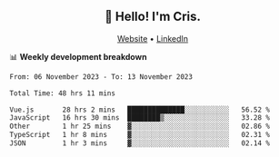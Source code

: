 
<h2 align="center">👋 Hello! I'm Cris.</h2>
<p align="center">
  <a href="https://www.criscunas.dev">Website</a> •
  <a href="https://www.linkedin.com/in/cristophercunas/">LinkedIn</a> 
</p>


📊 **Weekly development breakdown**
<!--START_SECTION:waka-->

```txt
From: 06 November 2023 - To: 13 November 2023

Total Time: 48 hrs 11 mins

Vue.js       28 hrs 2 mins   ██████████████░░░░░░░░░░░   56.52 %
JavaScript   16 hrs 30 mins  ████████▒░░░░░░░░░░░░░░░░   33.28 %
Other        1 hr 25 mins    ▓░░░░░░░░░░░░░░░░░░░░░░░░   02.86 %
TypeScript   1 hr 8 mins     ▓░░░░░░░░░░░░░░░░░░░░░░░░   02.31 %
JSON         1 hr 3 mins     ▓░░░░░░░░░░░░░░░░░░░░░░░░   02.14 %
```

<!--END_SECTION:waka-->
